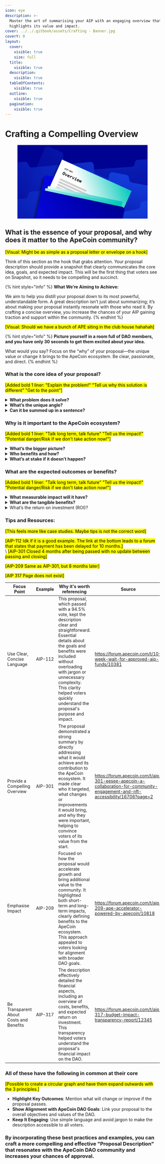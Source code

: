 ```yaml
---
icon: eye
description: >-
  Master the art of summarising your AIP with an engaging overview that
  highlights its value and impact.
cover: ../../.gitbook/assets/Crafting - Banner.jpg
coverY: 0
layout:
  cover:
    visible: true
    size: full
  title:
    visible: true
  description:
    visible: true
  tableOfContents:
    visible: true
  outline:
    visible: true
  pagination:
    visible: true
---
```


# Crafting a Compelling Overview

<figure><img src="../../.gitbook/assets/Crafting - 1.jpg" alt=""><figcaption></figcaption></figure>

## What is the essence of your proposal, and why does it matter to the ApeCoin community?&#x20;

<mark style="background-color:yellow;">\[Visual: Might be as simple as a proposal letter or envelope on a hook]</mark>

Think of this section as the hook that grabs attention. Your proposal description should provide a snapshot that clearly communicates the core idea, goals, and expected impact. This will be the first thing that voters see on Snapshot, so it needs to be compelling and succinct.

{% hint style="info" %}
**What We’re Aiming to Achieve:**

We aim to help you distill your proposal down to its most powerful, understandable form. A great description isn’t just about summarizing; it’s about making your proposal instantly resonate with those who read it. By crafting a concise overview, you increase the chances of your AIP gaining traction and support within the community.
{% endhint %}

<mark style="background-color:yellow;">\[Visual: Should we have a bunch of APE siting in the club house hahahah]</mark>

{% hint style="info" %}
**Picture yourself in a room full of DAO members, and you have only 30 seconds to get them excited about your idea.**

What would you say? Focus on the “why” of your proposal—the unique value or change it brings to the ApeCoin ecosystem. Be clear, passionate, and direct.
{% endhint %}

### **What is the core idea of your proposal?**

<mark style="background-color:yellow;">\[Added bold 1 liner: "Explain the problem!" "Tell us why this solution is different" "Get to the point"]</mark>

<details>

<summary><strong>What problem does it solve?</strong></summary>

Every proposal should address a specific problem or gap in the ApeCoin ecosystem. Clearly define what issue you're tackling and why it matters.

</details>

<details>

<summary><strong>What’s the unique angle?</strong></summary>

Highlight what sets your proposal apart from similar ideas or existing solutions. Is there a novel approach, new technology, or unique perspective involved?

</details>

<details>

<summary><strong>Can it be summed up in a sentence?</strong></summary>

Try to create a one-sentence version of your proposal. If you can't, it might not be focused enough.

</details>

### Why is it important to the ApeCoin ecosystem?

<mark style="background-color:yellow;">\[Added bold 1 liner: "Talk long term, talk future" "Tell us the impact!" "Potential danger/Risk if we don't take action now!"]</mark>

<details>

<summary><strong>What’s the bigger picture?</strong></summary>

Explain how your proposal aligns with the long-term goals or values of the ApeCoin DAO. Think beyond immediate benefits—consider its impact on governance, community engagement, or future growth.

</details>

<details>

<summary><strong>Who benefits and how?</strong></summary>

Identify the stakeholders or community members who stand to gain the most from your proposal. How does it enhance their experience or add value?

</details>

<details>

<summary><strong>What’s at stake if it doesn’t happen?</strong></summary>

Consider outlining the potential consequences of not implementing your proposal. What opportunities could be missed?

</details>

### What are the expected outcomes or benefits?

<mark style="background-color:yellow;">\[Added bold 1 liner: "Talk long term, talk future" "Tell us the impact!" "Potential danger/Risk if we don't take action now!"]</mark>

<details>

<summary><strong>What measurable impact will it have?</strong></summary>

Outline the key performance indicators (KPIs) or metrics that will help measure the success of your proposal.

</details>

<details>

<summary><strong>What are the tangible benefits?</strong></summary>

Describe specific, concrete outcomes—like increased user engagement, better governance processes, or community expansion.

</details>

<details>

<summary>What’s the return on investment (ROI)?</summary>

If your proposal requires funding, explain how the benefits justify the cost. Make a case for the value of the investment. It doesn't always have to be a Monterey return, value can be diverse.&#x20;

</details>

### Tips and Resources:

<mark style="background-color:yellow;">\[This feels more like case studies. Maybe tips is not the correct word]</mark>

<mark style="background-color:yellow;">\[AIP-112 Idk if it is a good example. The link at the bottom leads to a forum that states that payment has been delayed for 10 months.]</mark> \
\ <mark style="background-color:yellow;">\[AIP-301 Closed 4 months after being passed with no update between passing and closing]</mark>&#x20;

<mark style="background-color:yellow;">\[AIP-209 Same as AIP-301, but 8 months later]</mark>

<mark style="background-color:yellow;">\[AIP 317 Page does not exist]</mark>

<table data-card-size="large" data-view="cards"><thead><tr><th>Focus Point	</th><th>Example</th><th>Why it's worth referencing</th><th>Source</th></tr></thead><tbody><tr><td>Use Clear, Concise Language</td><td>AIP-112</td><td>This proposal, which passed with a 94.5% vote, kept the description clear and straightforward. Essential details about the goals and benefits were included without overloading with jargon or unnecessary complexity. This clarity helped voters quickly understand the proposal's purpose and impact.</td><td><a href="https://forum.apecoin.com/t/10-week-wait-for-approved-aip-funds/10381">https://forum.apecoin.com/t/10-week-wait-for-approved-aip-funds/10381</a></td></tr><tr><td>Provide a Compelling Overview</td><td>AIP-301</td><td>The proposal demonstrated a strong summary by directly addressing what it would achieve and its contribution to the ApeCoin ecosystem. It made clear who it targeted, what changes or improvements it would bring, and why they were important, helping to convince voters of its value from the start.</td><td><a href="https://forum.apecoin.com/t/aip-301-eesee-apecoin-a-collaboration-for-community-engagement-and-nft-accessibility/16706?page=2">https://forum.apecoin.com/t/aip-301-eesee-apecoin-a-collaboration-for-community-engagement-and-nft-accessibility/16706?page=2</a></td></tr><tr><td>Emphasise Impact</td><td>AIP-209</td><td>Focused on how the proposal would accelerate growth and bring additional value to the community. It highlighted both short-term and long-term impacts, clearly defining benefits to the ApeCoin ecosystem. This approach appealed to voters looking for alignment with broader DAO goals.</td><td><a href="https://forum.apecoin.com/t/aip-209-ape-accelerator-powered-by-apecoin/10818">https://forum.apecoin.com/t/aip-209-ape-accelerator-powered-by-apecoin/10818</a></td></tr><tr><td>Be Transparent About Costs and Benefits</td><td>AIP-317</td><td>The description effectively detailed the financial aspects, including an overview of costs, benefits, and expected return on investment. This transparency helped voters understand the proposal's financial impact on the DAO.</td><td><a href="https://forum.apecoin.com/t/aip-317-budget-impact-transparency-report/12345">https://forum.apecoin.com/t/aip-317-budget-impact-transparency-report/12345</a></td></tr></tbody></table>

### All of these have the following in common at their core

<mark style="background-color:yellow;">\[Possible to create a circular graph and have them expand outwards with the 3 principles.]</mark>

* **Highlight Key Outcomes**: Mention what will change or improve if the proposal passes.
* **Show Alignment with ApeCoin DAO Goals**: Link your proposal to the overall objectives and values of the DAO.
* **Keep It Engaging**: Use simple language and avoid jargon to make the description accessible to all voters.

### By incorporating these best practices and examples, you can craft a more compelling and effective "Proposal Description" that resonates with the ApeCoin DAO community and increases your chances of approval.
